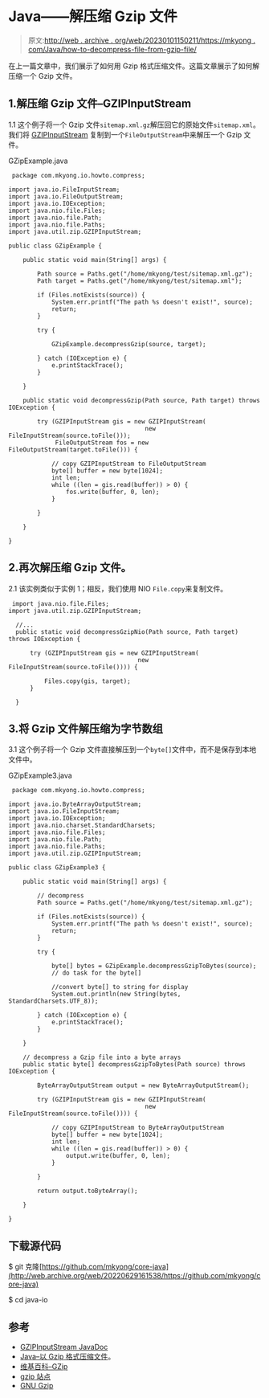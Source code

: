 # Java——解压缩 Gzip 文件

> 原文:[http://web . archive . org/web/20230101150211/https://mkyong . com/Java/how-to-decompress-file-from-gzip-file/](http://web.archive.org/web/20230101150211/https://mkyong.com/java/how-to-decompress-file-from-gzip-file/)

在上一篇文章中，我们展示了如何用 Gzip 格式压缩文件。这篇文章展示了如何解压缩一个 Gzip 文件。

## 1.解压缩 Gzip 文件–GZIPInputStream

1.1 这个例子将一个 Gzip 文件`sitemap.xml.gz`解压回它的原始文件`sitemap.xml`。我们将 [GZIPInputStream](http://web.archive.org/web/20220629161538/https://docs.oracle.com/en/java/javase/11/docs/api/java.base/java/util/zip/GZIPInputStream.html) 复制到一个`FileOutputStream`中来解压一个 Gzip 文件。

GZipExample.java

```
 package com.mkyong.io.howto.compress;

import java.io.FileInputStream;
import java.io.FileOutputStream;
import java.io.IOException;
import java.nio.file.Files;
import java.nio.file.Path;
import java.nio.file.Paths;
import java.util.zip.GZIPInputStream;

public class GZipExample {

    public static void main(String[] args) {

        Path source = Paths.get("/home/mkyong/test/sitemap.xml.gz");
        Path target = Paths.get("/home/mkyong/test/sitemap.xml");

        if (Files.notExists(source)) {
            System.err.printf("The path %s doesn't exist!", source);
            return;
        }

        try {

            GZipExample.decompressGzip(source, target);

        } catch (IOException e) {
            e.printStackTrace();
        }

    }

    public static void decompressGzip(Path source, Path target) throws IOException {

        try (GZIPInputStream gis = new GZIPInputStream(
                                      new FileInputStream(source.toFile()));
             FileOutputStream fos = new FileOutputStream(target.toFile())) {

            // copy GZIPInputStream to FileOutputStream
            byte[] buffer = new byte[1024];
            int len;
            while ((len = gis.read(buffer)) > 0) {
                fos.write(buffer, 0, len);
            }

        }

    }

} 
```

## 2.再次解压缩 Gzip 文件。

2.1 该实例类似于实例 1；相反，我们使用 NIO `File.copy`来复制文件。

```
 import java.nio.file.Files;
import java.util.zip.GZIPInputStream;

  //...
  public static void decompressGzipNio(Path source, Path target) throws IOException {

      try (GZIPInputStream gis = new GZIPInputStream(
                                    new FileInputStream(source.toFile()))) {

          Files.copy(gis, target);
      }

  } 
```

## 3.将 Gzip 文件解压缩为字节数组

3.1 这个例子将一个 Gzip 文件直接解压到一个`byte[]`文件中，而不是保存到本地文件中。

GZipExample3.java

```
 package com.mkyong.io.howto.compress;

import java.io.ByteArrayOutputStream;
import java.io.FileInputStream;
import java.io.IOException;
import java.nio.charset.StandardCharsets;
import java.nio.file.Files;
import java.nio.file.Path;
import java.nio.file.Paths;
import java.util.zip.GZIPInputStream;

public class GZipExample3 {

    public static void main(String[] args) {

        // decompress
        Path source = Paths.get("/home/mkyong/test/sitemap.xml.gz");

        if (Files.notExists(source)) {
            System.err.printf("The path %s doesn't exist!", source);
            return;
        }

        try {

            byte[] bytes = GZipExample.decompressGzipToBytes(source);
            // do task for the byte[]

            //convert byte[] to string for display
            System.out.println(new String(bytes, StandardCharsets.UTF_8));

        } catch (IOException e) {
            e.printStackTrace();
        }

    }

    // decompress a Gzip file into a byte arrays
    public static byte[] decompressGzipToBytes(Path source) throws IOException {

        ByteArrayOutputStream output = new ByteArrayOutputStream();

        try (GZIPInputStream gis = new GZIPInputStream(
                                      new FileInputStream(source.toFile()))) {

            // copy GZIPInputStream to ByteArrayOutputStream
            byte[] buffer = new byte[1024];
            int len;
            while ((len = gis.read(buffer)) > 0) {
                output.write(buffer, 0, len);
            }

        }

        return output.toByteArray();

    }

} 
```

## 下载源代码

$ git 克隆[https://github.com/mkyong/core-java](http://web.archive.org/web/20220629161538/https://github.com/mkyong/core-java)

$ cd java-io

## 参考

*   [GZIPInputStream JavaDoc](http://web.archive.org/web/20220629161538/https://docs.oracle.com/en/java/javase/11/docs/api/java.base/java/util/zip/GZIPInputStream.html)
*   [Java–以 Gzip 格式压缩文件](/web/20220629161538/https://mkyong.com/java/how-to-compress-a-file-in-gzip-format/)。
*   [维基百科–GZip](http://web.archive.org/web/20220629161538/https://en.wikipedia.org/wiki/Gzip)
*   [gzip 站点](http://web.archive.org/web/20220629161538/http://www.gzip.org/)
*   [GNU Gzip](http://web.archive.org/web/20220629161538/https://www.gnu.org/software/gzip/)

<input type="hidden" id="mkyong-current-postId" value="3026">